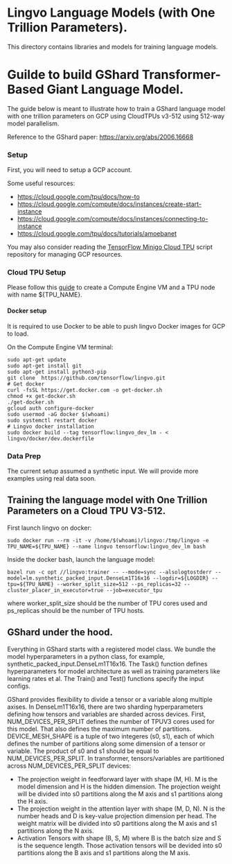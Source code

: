 # Lingvo Language Models (with One Trillion Parameters).
This directory contains libraries and models for training language models.

# Guilde to build GShard Transformer-Based Giant Language Model.

The guide below is meant to illustrate how to train a GShard language model with one trillion parameters on GCP using
CloudTPUs v3-512 using 512-way model parallelism.

Reference to the GShard paper: https://arxiv.org/abs/2006.16668

### Setup

First, you will need to setup a GCP account.

Some useful resources:

*   https://cloud.google.com/tpu/docs/how-to
*   https://cloud.google.com/compute/docs/instances/create-start-instance
*   https://cloud.google.com/compute/docs/instances/connecting-to-instance
*   https://cloud.google.com/tpu/docs/tutorials/amoebanet

You may also consider reading the
[TensorFlow Minigo Cloud TPU](https://github.com/tensorflow/minigo/tree/master/cluster)
script repository for managing GCP resources.


### Cloud TPU Setup

Please follow this [guide](https://cloud.google.com/tpu/docs/creating-deleting-tpus?hl=en#ctpu_4)
to create a Compute Engine VM and a TPU node with name ${TPU_NAME}.

#### Docker setup
It is required to use Docker to be able to push lingvo Docker images for GCP to load.

On the Compute Engine VM terminal:

    sudo apt-get update
    sudo apt-get install git
    sudo apt-get install python3-pip
    git clone  https://github.com/tensorflow/lingvo.git
    # Get docker
    curl -fsSL https://get.docker.com -o get-docker.sh
    chmod +x get-docker.sh
    ./get-docker.sh
    gcloud auth configure-docker
    sudo usermod -aG docker $(whoami)
    sudo systemctl restart docker
    # Lingvo docker installation
    sudo docker build --tag tensorflow:lingvo_dev_lm - < lingvo/docker/dev.dockerfile

### Data Prep
The current setup assumed a synthetic input. We will provide more examples using real data soon.

## Training the language model with One Trillion Parameters on a Cloud TPU V3-512.
First launch lingvo on docker:

    sudo docker run --rm -it -v /home/$(whoami)/lingvo:/tmp/lingvo -e TPU_NAME=${TPU_NAME} --name lingvo tensorflow:lingvo_dev_lm bash

Inside the docker bash, launch the language model:

    bazel run -c opt //lingvo:trainer -- --mode=sync --alsologtostderr --model=lm.synthetic_packed_input.DenseLm1T16x16 --logdir=${LOGDIR} --tpu=${TPU_NAME} --worker_split_size=512 --ps_replicas=32 --cluster_placer_in_executor=true --job=executor_tpu

where worker_split_size should be the number of TPU cores used and ps_replicas should be the number of TPU hosts.

## GShard under the hood.
Everything in GShard starts with a registered model class. We bundle the model hyperparameters in a python class, for example, synthetic_packed_input.DenseLm1T16x16. The Task() function defines hyperparameters for model architecture as well as training parameters like learning rates et al. The Train() and Test() functions specify the input configs.

GShard provides flexibility to divide a tensor or a variable along multiple axises. In DenseLm1T16x16, there are two sharding hyperparameters defining how tensors and variables are sharded across devices. First, NUM_DEVICES_PER_SPLIT defines the number of TPUV3 cores used for this model. That also defines the maximum number of partitions. DEVICE_MESH_SHAPE is a tuple of two integeres (s0, s1), each of which defines the number of partitions along some dimension of a tensor or variable. The product of s0 and s1 should be equal to NUM_DEVICES_PER_SPLIT. In transformer, tensors/variables are partitioned across NUM_DEVICES_PER_SPLIT devices:

* The projection weight in feedforward layer with shape (M, H). M is the model dimension and H is the hidden dimension. The projection weight will be divided into s0 partitions along the M axis and s1 partitions along the H axis.
* The projection weight in the attention layer with shape (M, D, N). N is the number heads and D is key-value projection dimension per head. The weight matrix will be divided into s0 partitions along the M axis and s1 partitions along the N axis.
* Activation Tensors with shape (B, S, M) where B is the batch size and S is the sequence length. Those activation tensors will be devided into s0 partitions along the B axis and s1 partitions along the M axis.
